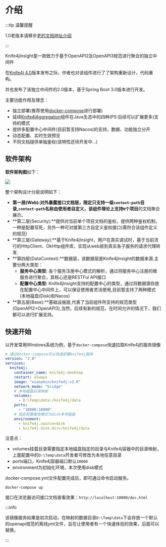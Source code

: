 # 介绍


:::tip 温馨提醒

1.0老版本请移步[老的文档地址介绍](/v2/resources//)

:::


Knife4jInsight是一款致力于基于OpenAPI2及OpenAPI3规范进行聚合的独立中间件

在[Knife4j 4.0](/docs/changelog/x/4.0)版本发布之际，作者也对该组件进行了了架构重新设计，代码重构。

并也发布了该独立中间件的2.0版本，基于Spring Boot 3.0版本进行开发。

主要功能作用及理念：

- 独立部署(推荐使用[docker-compose](https://docs.docker.com/compose/)进行部署)
- 延续[Knife4jAggregation](aggregation-introduction)组件在Java生态中的四种(PS:后续可以扩展更多)支持的模式
- 提供多配置中心中间件(目前暂支持Nacos)的支持，数据、功能独立分开
- 动态配置、实时生效预览
- 不同文档提供单独鉴权(该特性还待开发中...)


## 软件架构

**软件架构图**如下：

![](/images/website/insight/knife4j-insight.png)

整个架构设计分层说明如下：

- **第一层(Web):**对外暴露接口文档层，限定只支持一级`context-path`目录,`context-path`名称由使用者自定义，该组件理论上支持**`N`个项目**的文档聚合展示。
- **第二层(Security):**提供对当前单个项目文档的鉴权，提供两种鉴权机制，一种是配置写死，另外一种可对接第三方自定义鉴权接口(需符合该组件定义的规范)
- **第三层(Gateway):**基于Knife4jInsight，用户在真实调试时，基于当前流行的HttpClient、OkHttp组件库，实现从web层到真实各子服务的请求代理转发.
- **第四层(DataContext):**数据层，该数据层是Knife4jInsight的数据来源,主要分两大类型：
    - **服务中心类型:** 各个服务注册中心模式的解析，通过将服务中心注册的微服务进行聚合，其核心还是RESTFul API接口
    - **配置中心类型:** Knife4jInsight支持的配置中心的类型，通过将数据源存放在配置中心中间件上，可以保证使用者灵活使用,目前暂支持了两种模式(本地磁盘(Disk)和Nacos)
- **第五层(Base):**基础设施层,代表了当前组件所支持的规范类型(OpenAPI2+OpenAPI3),当然，后续有新的规范，在时间允许的情况下，我们都可以进行扩展支持。


## 快速开始

以开发常用Windows系统为例，基于`docker-compose`快速拉取Knife4j的服务镜像

```yml title="docker-compose.yml"
# 通过docker-compose可以快速部署knife4j服务
version: "2.0"
services:
  knife4j:
    container_name: knife4j-desktop
    restart: always
    image: "xiaoymin/knife4j:v2.0"
    network_mode: "bridge"
    # 本地磁盘目录映射
    volumes:
      - D:\Temp\data:/knife4j/data
    ports:
      - "10000:10000"
    # 指定配置属性模式为disk本地磁盘
    environment:
      - knife4j.source=disk
      - knife4j.disk.dir=/knife4j/data

```

注意点：

- volumes挂载目录需要指定本地磁盘指定的目录与Knife4j容器中的目录映射，上面配置中的`D:\Temp\data`开发者可修改为本地任意目录
- ports端口，Knife4j容器端口默认`10000`
- environment为初始化环境，本次使用disk模式


docker-compose.yml文件配置完成后，即可通过命令启动服务。

```shell
docker-compose up 
```

接口在浏览器访问接口文档查看效果：`http://localhost:10000/doc.html`


:::info

该镜像服务如果是初次启动，在映射的数据目录`D:\Temp\data`下会存放一个默认的openapi规范的离线yml文件，旨在让使用者有一个快速体验的效果，后面可以替换。

::: 




